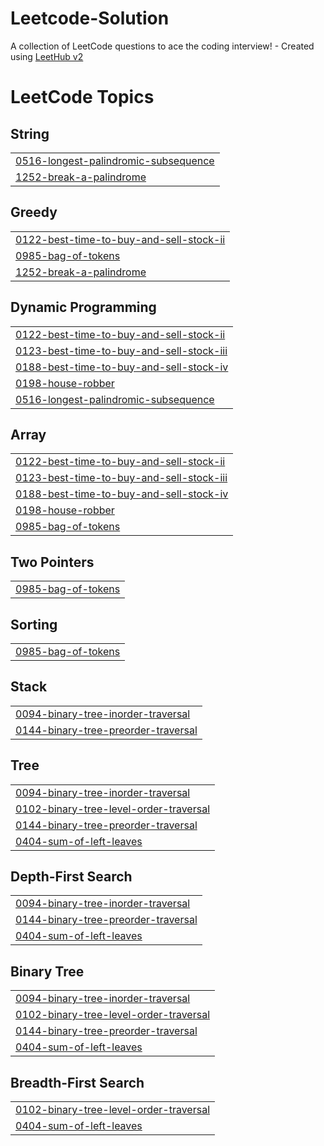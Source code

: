 # Leetcode-Solution
A collection of LeetCode questions to ace the coding interview! - Created using [LeetHub v2](https://github.com/arunbhardwaj/LeetHub-2.0)

<!---LeetCode Topics Start-->
# LeetCode Topics
## String
|  |
| ------- |
| [0516-longest-palindromic-subsequence](https://github.com/sh-harsh-01/Leetcode-Solution/tree/master/0516-longest-palindromic-subsequence) |
| [1252-break-a-palindrome](https://github.com/sh-harsh-01/Leetcode-Solution/tree/master/1252-break-a-palindrome) |
## Greedy
|  |
| ------- |
| [0122-best-time-to-buy-and-sell-stock-ii](https://github.com/sh-harsh-01/Leetcode-Solution/tree/master/0122-best-time-to-buy-and-sell-stock-ii) |
| [0985-bag-of-tokens](https://github.com/sh-harsh-01/Leetcode-Solution/tree/master/0985-bag-of-tokens) |
| [1252-break-a-palindrome](https://github.com/sh-harsh-01/Leetcode-Solution/tree/master/1252-break-a-palindrome) |
## Dynamic Programming
|  |
| ------- |
| [0122-best-time-to-buy-and-sell-stock-ii](https://github.com/sh-harsh-01/Leetcode-Solution/tree/master/0122-best-time-to-buy-and-sell-stock-ii) |
| [0123-best-time-to-buy-and-sell-stock-iii](https://github.com/sh-harsh-01/Leetcode-Solution/tree/master/0123-best-time-to-buy-and-sell-stock-iii) |
| [0188-best-time-to-buy-and-sell-stock-iv](https://github.com/sh-harsh-01/Leetcode-Solution/tree/master/0188-best-time-to-buy-and-sell-stock-iv) |
| [0198-house-robber](https://github.com/sh-harsh-01/Leetcode-Solution/tree/master/0198-house-robber) |
| [0516-longest-palindromic-subsequence](https://github.com/sh-harsh-01/Leetcode-Solution/tree/master/0516-longest-palindromic-subsequence) |
## Array
|  |
| ------- |
| [0122-best-time-to-buy-and-sell-stock-ii](https://github.com/sh-harsh-01/Leetcode-Solution/tree/master/0122-best-time-to-buy-and-sell-stock-ii) |
| [0123-best-time-to-buy-and-sell-stock-iii](https://github.com/sh-harsh-01/Leetcode-Solution/tree/master/0123-best-time-to-buy-and-sell-stock-iii) |
| [0188-best-time-to-buy-and-sell-stock-iv](https://github.com/sh-harsh-01/Leetcode-Solution/tree/master/0188-best-time-to-buy-and-sell-stock-iv) |
| [0198-house-robber](https://github.com/sh-harsh-01/Leetcode-Solution/tree/master/0198-house-robber) |
| [0985-bag-of-tokens](https://github.com/sh-harsh-01/Leetcode-Solution/tree/master/0985-bag-of-tokens) |
## Two Pointers
|  |
| ------- |
| [0985-bag-of-tokens](https://github.com/sh-harsh-01/Leetcode-Solution/tree/master/0985-bag-of-tokens) |
## Sorting
|  |
| ------- |
| [0985-bag-of-tokens](https://github.com/sh-harsh-01/Leetcode-Solution/tree/master/0985-bag-of-tokens) |
## Stack
|  |
| ------- |
| [0094-binary-tree-inorder-traversal](https://github.com/sh-harsh-01/Leetcode-Solution/tree/master/0094-binary-tree-inorder-traversal) |
| [0144-binary-tree-preorder-traversal](https://github.com/sh-harsh-01/Leetcode-Solution/tree/master/0144-binary-tree-preorder-traversal) |
## Tree
|  |
| ------- |
| [0094-binary-tree-inorder-traversal](https://github.com/sh-harsh-01/Leetcode-Solution/tree/master/0094-binary-tree-inorder-traversal) |
| [0102-binary-tree-level-order-traversal](https://github.com/sh-harsh-01/Leetcode-Solution/tree/master/0102-binary-tree-level-order-traversal) |
| [0144-binary-tree-preorder-traversal](https://github.com/sh-harsh-01/Leetcode-Solution/tree/master/0144-binary-tree-preorder-traversal) |
| [0404-sum-of-left-leaves](https://github.com/sh-harsh-01/Leetcode-Solution/tree/master/0404-sum-of-left-leaves) |
## Depth-First Search
|  |
| ------- |
| [0094-binary-tree-inorder-traversal](https://github.com/sh-harsh-01/Leetcode-Solution/tree/master/0094-binary-tree-inorder-traversal) |
| [0144-binary-tree-preorder-traversal](https://github.com/sh-harsh-01/Leetcode-Solution/tree/master/0144-binary-tree-preorder-traversal) |
| [0404-sum-of-left-leaves](https://github.com/sh-harsh-01/Leetcode-Solution/tree/master/0404-sum-of-left-leaves) |
## Binary Tree
|  |
| ------- |
| [0094-binary-tree-inorder-traversal](https://github.com/sh-harsh-01/Leetcode-Solution/tree/master/0094-binary-tree-inorder-traversal) |
| [0102-binary-tree-level-order-traversal](https://github.com/sh-harsh-01/Leetcode-Solution/tree/master/0102-binary-tree-level-order-traversal) |
| [0144-binary-tree-preorder-traversal](https://github.com/sh-harsh-01/Leetcode-Solution/tree/master/0144-binary-tree-preorder-traversal) |
| [0404-sum-of-left-leaves](https://github.com/sh-harsh-01/Leetcode-Solution/tree/master/0404-sum-of-left-leaves) |
## Breadth-First Search
|  |
| ------- |
| [0102-binary-tree-level-order-traversal](https://github.com/sh-harsh-01/Leetcode-Solution/tree/master/0102-binary-tree-level-order-traversal) |
| [0404-sum-of-left-leaves](https://github.com/sh-harsh-01/Leetcode-Solution/tree/master/0404-sum-of-left-leaves) |
<!---LeetCode Topics End-->